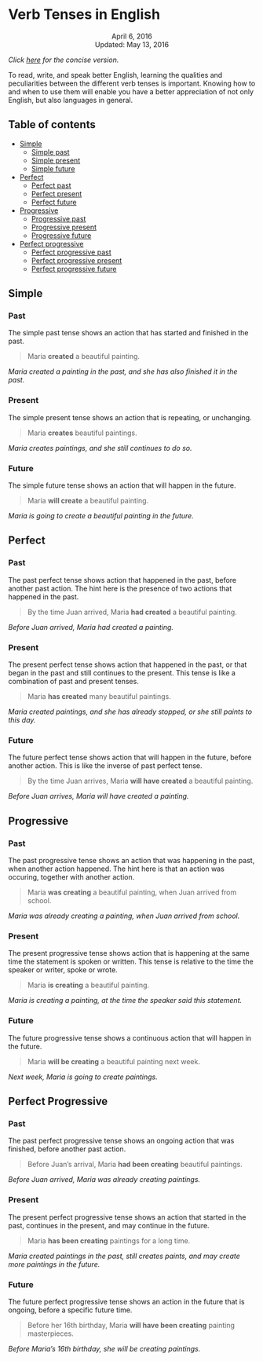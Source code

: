 Verb Tenses in English
======================

<center>April 6, 2016</center>
<center>Updated: May 13, 2016</center>

*Click [here](verb-tenses-concise.html) for the concise version.*

To read, write, and speak better English, learning the qualities and
peculiarities between the different verb tenses is important. Knowing
how to and when to use them will enable you have a better appreciation
of not only English, but also languages in general.

## Table of contents

* [Simple](#simple)
  - [Simple past](#simplepast)
  - [Simple present](#simplepresent)
  - [Simple future](#simplefuture)
* [Perfect](#perf)
  - [Perfect past](#perfpast)
  - [Perfect present](#perfpresent)
  - [Perfect future](#perffuture)
* [Progressive](#prog)
  - [Progressive past](#progpast)
  - [Progressive present](#progpresent)
  - [Progressive future](#progfuture)
* [Perfect progressive](#perfprog)
  - [Perfect progressive past](#perfprogpast)
  - [Perfect progressive present](#perfprogpresent)
  - [Perfect progressive future](#perfprogfuture)


## Simple <a name="simple"></a>

### Past <a name="simplepast"></a>

The simple past tense shows an action that has started and finished in
the past.

> Maria __created__ a beautiful painting.

*Maria created a painting in the past, and she has also finished it in the past.*

### Present <a name="simplepresent"></a>

The simple present tense shows an action that is repeating, or
unchanging.

> Maria __creates__ beautiful paintings.

*Maria creates paintings, and she still continues to do so.*

### Future <a name="simplefuture"></a>

The simple future tense shows an action that will happen in the future.

> Maria __will create__ a beautiful painting.

*Maria is going to create a beautiful painting in the future.*


## Perfect <a name="perf"></a>

### Past <a name="perfpast"></a>

The past perfect tense shows action that happened in the past, before
another past action. The hint here is the presence of two actions that
happened in the past.

> By the time Juan arrived, Maria __had created__ a beautiful painting.

*Before Juan arrived, Maria had created a painting.*

### Present <a name="perfpresent"></a>

The present perfect tense shows action that happened in the past, or
that began in the past and still continues to the present. This tense
is like a combination of past and present tenses.

> Maria __has created__ many beautiful paintings.

*Maria created paintings, and she has already stopped, or she still paints to this day.*

### Future <a name="perffuture"></a>

The future perfect tense shows action that will happen in the future,
before another action. This is like the inverse of past perfect tense.

> By the time Juan arrives, Maria __will have created__ a beautiful painting.

*Before Juan arrives, Maria will have created a painting.*


## Progressive <a name="prog"></a>

### Past <a name="progpast"></a>

The past progressive tense shows an action that was happening in the
past, when another action happened. The hint here is that an action
was occuring, together with another action.

> Maria __was creating__ a beautiful painting, when Juan arrived from school.

*Maria was already creating a painting, when Juan arrived from school.*

### Present <a name="progpresent"></a>

The present progressive tense shows action that is happening at the
same time the statement is spoken or written. This tense is relative
to the time the speaker or writer, spoke or wrote.

> Maria __is creating__ a beautiful painting.

*Maria is creating a painting, at the time the speaker said this statement.*

### Future <a name="progfuture"></a>

The future progressive tense shows a continuous action that will
happen in the future.

> Maria __will be creating__ a beautiful painting next week.

*Next week, Maria is going to create paintings.*


## Perfect Progressive <a name="perfprog"></a>

### Past <a name="perfprogpast"></a>

The past perfect progressive tense shows an ongoing action that was
finished, before another past action.

> Before Juan’s arrival, Maria __had been creating__ beautiful paintings.

*Before Juan arrived, Maria was already creating paintings.*

### Present <a name="perfprogpresent"></a>

The present perfect progressive tense shows an action that started in
the past, continues in the present, and may continue in the future.

> Maria __has been creating__ paintings for a long time.

*Maria created paintings in the past, still creates paints, and may create more paintings in the future.*

### Future <a name="perfprogfuture"></a>

The future perfect progressive tense shows an action in the future
that is ongoing, before a specific future time.

> Before her 16th birthday, Maria __will have been creating__ painting masterpieces.

*Before Maria’s 16th birthday, she will be  creating paintings.*
